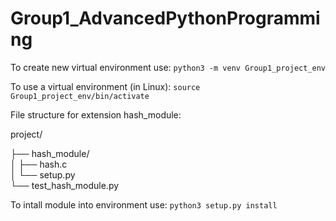 # Group1_AdvancedPythonProgramming

To create new virtual environment use:
```python3 -m venv Group1_project_env```

To use a virtual environment (in Linux):
```source Group1_project_env/bin/activate```

File structure for extension hash_module:

project/

├── hash_module/<br>
│   ├── hash.c<br>
│   └── setup.py<br>
└── test_hash_module.py<br>

To intall module into environment use:
```python3 setup.py install```
